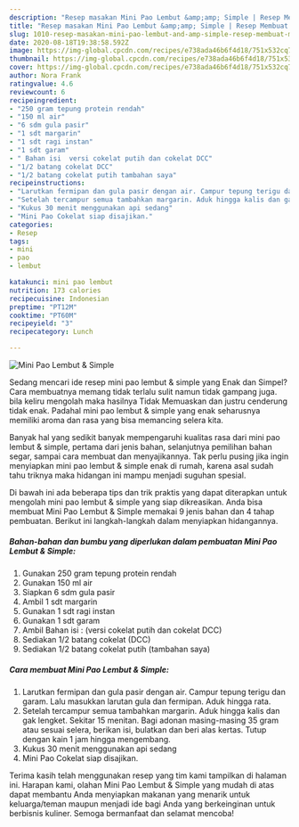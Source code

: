 ```yaml
---
description: "Resep masakan Mini Pao Lembut &amp;amp; Simple | Resep Membuat Mini Pao Lembut &amp;amp; Simple Yang Enak dan Simpel"
title: "Resep masakan Mini Pao Lembut &amp;amp; Simple | Resep Membuat Mini Pao Lembut &amp;amp; Simple Yang Enak dan Simpel"
slug: 1010-resep-masakan-mini-pao-lembut-and-amp-simple-resep-membuat-mini-pao-lembut-and-amp-simple-yang-enak-dan-simpel
date: 2020-08-18T19:38:58.592Z
image: https://img-global.cpcdn.com/recipes/e738ada46b6f4d18/751x532cq70/mini-pao-lembut-simple-foto-resep-utama.jpg
thumbnail: https://img-global.cpcdn.com/recipes/e738ada46b6f4d18/751x532cq70/mini-pao-lembut-simple-foto-resep-utama.jpg
cover: https://img-global.cpcdn.com/recipes/e738ada46b6f4d18/751x532cq70/mini-pao-lembut-simple-foto-resep-utama.jpg
author: Nora Frank
ratingvalue: 4.6
reviewcount: 6
recipeingredient:
- "250 gram tepung protein rendah"
- "150 ml air"
- "6 sdm gula pasir"
- "1 sdt margarin"
- "1 sdt ragi instan"
- "1 sdt garam"
- " Bahan isi  versi cokelat putih dan cokelat DCC"
- "1/2 batang cokelat DCC"
- "1/2 batang cokelat putih tambahan saya"
recipeinstructions:
- "Larutkan fermipan dan gula pasir dengan air. Campur tepung terigu dan garam. Lalu masukkan larutan gula dan fermipan. Aduk hingga rata."
- "Setelah tercampur semua tambahkan margarin. Aduk hingga kalis dan gak lengket. Sekitar 15 menitan. Bagi adonan masing-masing 35 gram atau sesuai selera, berikan isi, bulatkan dan beri alas kertas. Tutup dengan kain 1 jam hingga mengembang."
- "Kukus 30 menit menggunakan api sedang"
- "Mini Pao Cokelat siap disajikan."
categories:
- Resep
tags:
- mini
- pao
- lembut

katakunci: mini pao lembut 
nutrition: 173 calories
recipecuisine: Indonesian
preptime: "PT12M"
cooktime: "PT60M"
recipeyield: "3"
recipecategory: Lunch

---
```



![Mini Pao Lembut &amp; Simple](https://img-global.cpcdn.com/recipes/e738ada46b6f4d18/751x532cq70/mini-pao-lembut-simple-foto-resep-utama.jpg)

Sedang mencari ide resep mini pao lembut &amp; simple yang Enak dan Simpel? Cara membuatnya memang tidak terlalu sulit namun tidak gampang juga. bila keliru mengolah maka hasilnya Tidak Memuaskan dan justru cenderung tidak enak. Padahal mini pao lembut &amp; simple yang enak seharusnya memiliki aroma dan rasa yang bisa memancing selera kita.

Banyak hal yang sedikit banyak mempengaruhi kualitas rasa dari mini pao lembut &amp; simple, pertama dari jenis bahan, selanjutnya pemilihan bahan segar, sampai cara membuat dan menyajikannya. Tak perlu pusing jika ingin menyiapkan mini pao lembut &amp; simple enak di rumah, karena asal sudah tahu triknya maka hidangan ini mampu menjadi suguhan spesial.




Di bawah ini ada beberapa tips dan trik praktis yang dapat diterapkan untuk mengolah mini pao lembut &amp; simple yang siap dikreasikan. Anda bisa membuat Mini Pao Lembut &amp; Simple memakai 9 jenis bahan dan 4 tahap pembuatan. Berikut ini langkah-langkah dalam menyiapkan hidangannya.

<!--inarticleads1-->

##### Bahan-bahan dan bumbu yang diperlukan dalam pembuatan Mini Pao Lembut &amp; Simple:

1. Gunakan 250 gram tepung protein rendah
1. Gunakan 150 ml air
1. Siapkan 6 sdm gula pasir
1. Ambil 1 sdt margarin
1. Gunakan 1 sdt ragi instan
1. Gunakan 1 sdt garam
1. Ambil  Bahan isi : (versi cokelat putih dan cokelat DCC)
1. Sediakan 1/2 batang cokelat (DCC)
1. Sediakan 1/2 batang cokelat putih (tambahan saya)




<!--inarticleads2-->

##### Cara membuat Mini Pao Lembut &amp; Simple:

1. Larutkan fermipan dan gula pasir dengan air. Campur tepung terigu dan garam. Lalu masukkan larutan gula dan fermipan. Aduk hingga rata.
1. Setelah tercampur semua tambahkan margarin. Aduk hingga kalis dan gak lengket. Sekitar 15 menitan. Bagi adonan masing-masing 35 gram atau sesuai selera, berikan isi, bulatkan dan beri alas kertas. Tutup dengan kain 1 jam hingga mengembang.
1. Kukus 30 menit menggunakan api sedang
1. Mini Pao Cokelat siap disajikan.




Terima kasih telah menggunakan resep yang tim kami tampilkan di halaman ini. Harapan kami, olahan Mini Pao Lembut &amp; Simple yang mudah di atas dapat membantu Anda menyiapkan makanan yang menarik untuk keluarga/teman maupun menjadi ide bagi Anda yang berkeinginan untuk berbisnis kuliner. Semoga bermanfaat dan selamat mencoba!
